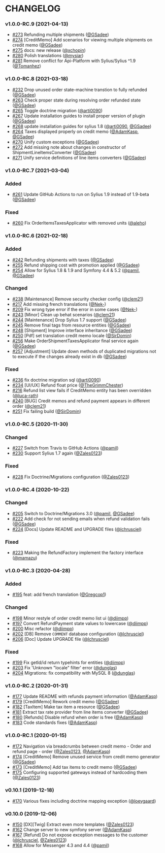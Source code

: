 # CHANGELOG

### v1.0.0-RC.9 (2021-04-13)

- [#273](https://github.com/Sylius/RefundPlugin/issues/273) Refunding multiple shipments ([@GSadee](https://github.com/GSadee))
- [#274](https://github.com/Sylius/RefundPlugin/issues/274) [CreditMemo] Add scenarios for viewing multiple shipments on credit memo ([@GSadee](https://github.com/GSadee))
- [#275](https://github.com/Sylius/RefundPlugin/issues/275) docs: new release ([@xchopin](https://github.com/xchopin))
- [#280](https://github.com/Sylius/RefundPlugin/issues/280) Polish translations ([@mysiar](https://github.com/mysiar))
- [#281](https://github.com/Sylius/RefundPlugin/issues/281) Remove conflict for Api-Platform with Sylius/Sylius ^1.9 ([@Tomanhez](https://github.com/Tomanhez))

### v1.0.0-RC.8 (2021-03-18)

- [#232](https://github.com/Sylius/RefundPlugin/issues/232) Drop unused order state-machine transtion to fully refunded ([@GSadee](https://github.com/GSadee))
- [#263](https://github.com/Sylius/RefundPlugin/issues/263) Check proper state during resolving order refunded state ([@GSadee](https://github.com/GSadee))
- [#265](https://github.com/Sylius/RefundPlugin/issues/265) Toggle doctrine migration ([@arti0090](https://github.com/arti0090))
- [#267](https://github.com/Sylius/RefundPlugin/issues/267) Update installation guides to install proper version of plugin ([@GSadee](https://github.com/GSadee))
- [#268](https://github.com/Sylius/RefundPlugin/issues/268) update installation guides for sylius 1.8 ([@arti0090](https://github.com/arti0090), [@GSadee](https://github.com/GSadee))
- [#264](https://github.com/Sylius/RefundPlugin/issues/264) Taxes displayed properly on credit memo ([@AdamKasp](https://github.com/AdamKasp), [@GSadee](https://github.com/GSadee))
- [#270](https://github.com/Sylius/RefundPlugin/issues/270) Unify custom exceptions ([@GSadee](https://github.com/GSadee))
- [#272](https://github.com/Sylius/RefundPlugin/issues/272) Add missing note about changes in constructor of ShipmentLineItemsConverter ([@GSadee](https://github.com/GSadee))
- [#271](https://github.com/Sylius/RefundPlugin/issues/271) Unify service definitions of line items converters ([@GSadee](https://github.com/GSadee))

### v1.0.0-RC.7 (2021-03-04)

### Added
- [#261](https://github.com/Sylius/RefundPlugin/issues/261) Update GitHub Actions to run on Sylius 1.9 instead of 1.9-beta ([@GSadee](https://github.com/GSadee))

### Fixed
- [#260](https://github.com/Sylius/RefundPlugin/issues/260) Fix OrderItemsTaxesApplicator with removed units ([@aleho](https://github.com/aleho))

### v1.0.0-RC.6 (2021-02-18)

### Added
- [#242](https://github.com/Sylius/RefundPlugin/issues/242) Refunding shipments with taxes ([@GSadee](https://github.com/GSadee))
- [#255](https://github.com/Sylius/RefundPlugin/issues/255) Refund shipping cost with promotion applied ([@GSadee](https://github.com/GSadee))
- [#254](https://github.com/Sylius/RefundPlugin/issues/254) Allow for Sylius 1.8 & 1.9 and Symfony 4.4 & 5.2 ([@pamil](https://github.com/pamil), [@GSadee](https://github.com/GSadee))

### Changed
- [#238](https://github.com/Sylius/RefundPlugin/issues/238) [Maintenance] Remove security checker config ([@clem21](https://github.com/clem21))
- [#217](https://github.com/Sylius/RefundPlugin/issues/217) Add missing french translations ([@Nek-](https://github.com/Nek-))
- [#209](https://github.com/Sylius/RefundPlugin/issues/209) Fix wrong type error if the error in some cases ([@Nek-](https://github.com/Nek-))
- [#243](https://github.com/Sylius/RefundPlugin/issues/243) [Minor] Clean up behat scenarios ([@clem21](https://github.com/clem21))
- [#244](https://github.com/Sylius/RefundPlugin/issues/244) [Maintenance] Drop Sylius 1.7 support ([@GSadee](https://github.com/GSadee))
- [#245](https://github.com/Sylius/RefundPlugin/issues/245) Remove final tags from resource entities ([@GSadee](https://github.com/GSadee))
- [#248](https://github.com/Sylius/RefundPlugin/issues/248) [Shipment] Improve interface inheritance ([@GSadee](https://github.com/GSadee))
- [#250](https://github.com/Sylius/RefundPlugin/issues/250) [Pdf] set translation credit memo locale ([@SirDomin](https://github.com/SirDomin))
- [#256](https://github.com/Sylius/RefundPlugin/issues/256) Make OrderShipmentTaxesApplicator final service again ([@GSadee](https://github.com/GSadee))
- [#257](https://github.com/Sylius/RefundPlugin/issues/257) [Adjustment] Update down methods of duplicated migrations not to execute if the changes already exist in db ([@GSadee](https://github.com/GSadee))

### Fixed
- [#236](https://github.com/Sylius/RefundPlugin/issues/236) fix doctrine migration sql ([@arti0090](https://github.com/arti0090))
- [#234](https://github.com/Sylius/RefundPlugin/issues/234) [UI/UX] Refund float price ([@TheGrimmChester](https://github.com/TheGrimmChester))
- [#216](https://github.com/Sylius/RefundPlugin/issues/216) Refund list view fails if CreditMemo entity has been overridden ([@luca-rath](https://github.com/luca-rath))
- [#240](https://github.com/Sylius/RefundPlugin/issues/240) [BUG] Credit memos and refund payment appears in different order ([@clem21](https://github.com/clem21))
- [#251](https://github.com/Sylius/RefundPlugin/issues/251) Fix failing build ([@SirDomin](https://github.com/SirDomin))

### v1.0.0-RC.5 (2020-11-30)

### Changed
- [#227](https://github.com/Sylius/RefundPlugin/issues/227) Switch from Travis to GitHub Actions ([@pamil](https://github.com/pamil))
- [#230](https://github.com/Sylius/RefundPlugin/issues/230) Support Sylius 1.7 again ([@Zales0123](https://github.com/Zales0123))

### Fixed
- [#228](https://github.com/Sylius/RefundPlugin/issues/228) Fix Doctrine/Migrations configuration ([@Zales0123](https://github.com/Zales0123))

### v1.0.0-RC.4 (2020-10-22)

### Changed
- [#205](https://github.com/Sylius/RefundPlugin/issues/205) Switch to Doctrine/Migrations 3.0 ([@pamil](https://github.com/pamil), [@GSadee](https://github.com/GSadee))
- [#222](https://github.com/Sylius/RefundPlugin/issues/222) Add check for not sending emails when refund validation fails ([@GSadee](https://github.com/GSadee))
- [#224](https://github.com/Sylius/RefundPlugin/issues/224) [Docs] Update README and UPGRADE files ([@lchrusciel](https://github.com/lchrusciel))

### Fixed
- [#223](https://github.com/Sylius/RefundPlugin/issues/223) Making the RefundFactory implement the factory interface ([@mamazu](https://github.com/mamazu))

### v1.0.0-RC.3 (2020-04-28)

### Added
- [#195](https://github.com/Sylius/RefundPlugin/issues/195) feat: add french translation ([@Gregcop1](https://github.com/Gregcop1))

### Changed
- [#198](https://github.com/Sylius/RefundPlugin/issues/198) Minor restyle of order credit memo list ui ([@diimpp](https://github.com/diimpp))
- [#197](https://github.com/Sylius/RefundPlugin/issues/197) Convert RefundPayment state values to lowercase ([@diimpp](https://github.com/diimpp))
- [#200](https://github.com/Sylius/RefundPlugin/issues/200) Misc refactor ([@diimpp](https://github.com/diimpp))
- [#202](https://github.com/Sylius/RefundPlugin/issues/202) [DB] Remove `COMMENT` database configuration ([@lchrusciel](https://github.com/lchrusciel))
- [#206](https://github.com/Sylius/RefundPlugin/issues/206) [Doc] Update UPGRADE file ([@lchrusciel](https://github.com/lchrusciel))

### Fixed
- [#199](https://github.com/Sylius/RefundPlugin/issues/199) Fix getId/id return typehints for entities ([@diimpp](https://github.com/diimpp))
- [#203](https://github.com/Sylius/RefundPlugin/issues/203) Fix 'Unknown "locale" filter' error ([@dunglas](https://github.com/dunglas))
- [#204](https://github.com/Sylius/RefundPlugin/issues/204) Migrations: fix compatibility with MySQL 8 ([@dunglas](https://github.com/dunglas))

### v1.0.0-RC.2 (2020-01-31)

- [#177](https://github.com/Sylius/RefundPlugin/issues/177) Update README with refunds payment information ([@AdamKasp](https://github.com/AdamKasp))
- [#179](https://github.com/Sylius/RefundPlugin/issues/179) [CreditMemo] Rework credit memo ([@GSadee](https://github.com/GSadee))
- [#182](https://github.com/Sylius/RefundPlugin/issues/182) [TaxItem] Make tax item a resource ([@GSadee](https://github.com/GSadee))
- [#181](https://github.com/Sylius/RefundPlugin/issues/181) Extract tax rate provider from line items converter ([@GSadee](https://github.com/GSadee))
- [#180](https://github.com/Sylius/RefundPlugin/issues/180) [Refunds] Disable refund when order is free ([@AdamKasp](https://github.com/AdamKasp))
- [#183](https://github.com/Sylius/RefundPlugin/issues/183) Code standards fixes ([@AdamKasp](https://github.com/AdamKasp))

### v1.0.0-RC.1 (2020-01-15)

- [#172](https://github.com/Sylius/RefundPlugin/issues/172) Navigation via breadcrumbs between credit memo - Order and refund page - order ([@Zales0123](https://github.com/Zales0123), [@AdamKasp](https://github.com/AdamKasp))
- [#174](https://github.com/Sylius/RefundPlugin/issues/174) [CreditMemo] Remove unused service from credit memo generator ([@GSadee](https://github.com/GSadee))
- [#173](https://github.com/Sylius/RefundPlugin/issues/173) [CreditMemo] Add tax items to credit memo ([@GSadee](https://github.com/GSadee))
- [#175](https://github.com/Sylius/RefundPlugin/issues/175) Configuring supported gateways instead of hardcoding them ([@Zales0123](https://github.com/Zales0123))

### v0.10.1 (2019-12-18)

- [#170](https://github.com/Sylius/RefundPlugin/issues/170) Various fixes including doctrine mapping exception ([@loevgaard](https://github.com/loevgaard))

### v0.10.0 (2019-12-06)

- [#150](https://github.com/Sylius/RefundPlugin/issues/150) [DX][Twig] Extract even more templates ([@Zales0123](https://github.com/Zales0123))
- [#162](https://github.com/Sylius/RefundPlugin/issues/162) Change server to new symfony server ([@AdamKasp](https://github.com/AdamKasp))
- [#167](https://github.com/Sylius/RefundPlugin/issues/167) [Refund] Do not expose exception messages to the customer ([@lchrusciel](https://github.com/lchrusciel), [@Zales0123](https://github.com/Zales0123))
- [#168](https://github.com/Sylius/RefundPlugin/issues/168) Allow for Messenger 4.3 and 4.4 ([@pamil](https://github.com/pamil))
